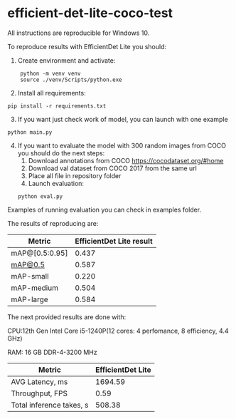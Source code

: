 # efficient-det-lite-coco-test

All instructions are reproducible for Windows 10.

To reproduce results with EfficientDet Lite you should:
1. Create environment and activate:
```commandline
    python -m venv venv
    source ./venv/Scripts/python.exe
```
2. Install all requirements:
```commandline
pip install -r requirements.txt
```
3. If you want just check work of model, you can launch with one example
```commandline
python main.py
```
4. If you want to evaluate the model with 300 random images from COCO you should do the next steps:
   1. Download annotations from COCO https://cocodataset.org/#home
   2. Download val dataset from COCO 2017 from the same url
   3. Place all file in repository folder
   4. Launch evaluation:
   ```commandline
   python eval.py
   ```

Examples of running evaluation you can check in examples folder.

The results of reproducing are:

| Metric         | EfficientDet Lite result |
|----------------|--------------------------|
| mAP@[0.5:0.95] | 0.437                    |
| mAP@0.5        | 0.587                    |
| mAP-small      | 0.220                    |
| mAP-medium     | 0.504                    |
| mAP-large      | 0.584                    |

The next provided results are done with:

CPU:12th Gen Intel Core i5-1240P(12 cores: 4 perfomance, 8 efficiency, 4.4 GHz)

RAM: 16 GB DDR-4-3200 MHz

| Metric                   | EfficientDet Lite |
|--------------------------|-------------------|
| AVG Latency, ms          | 1694.59           |
| Throughput, FPS          | 0.59              |
| Total inference takes, s | 508.38            |